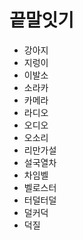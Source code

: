 # 끝말잇기

- 강아지
- 지렁이
- 이발소
- 소라카
- 카메라
- 라디오
- 오디오
- 오소리
- 리만가설
- 설국열차
- 차임벨
- 벨로스터
- 터덜터덜
- 덜커덕
- 덕질